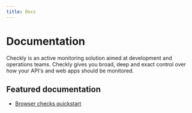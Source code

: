 ```yaml
---
title: Docs
---
```


# Documentation

Checkly is an active monitoring solution aimed at development and operations teams. Checkly gives you broad, deep and 
exact control over how your API's and web apps should be monitored. 

## Featured documentation

- [Browser checks quickstart](/docs/browser-checks/quickstart/)


